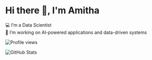 # Hi there 👋, I'm Amitha

💻 I’m a Data Scientist  
🚀 I’m working on AI-powered applications and data-driven systems  

![Profile views](https://komarev.com/ghpvc/?username=AAmitha&label=Profile%20views&color=0e75b6&style=flat)

![GitHub Stats](https://github-readme-stats.vercel.app/api?username=AAmitha&show_icons=true&theme=tokyonight)

